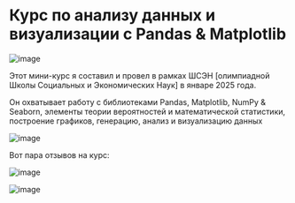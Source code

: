# Курс по анализу данных и визуализации с Pandas &amp; Matplotlib

![image](https://github.com/user-attachments/assets/21d598d8-32e9-4584-9878-7601a38a5712)

Этот мини-курс я составил и провел в рамках ШСЭН [олимпиадной Школы Социальных и Экономических Наук] в январе 2025 года.

Он охватывает работу с библиотеками Pandas, Matplotlib, NumPy &amp; Seaborn, элементы теории вероятностей и математической статистики, построение графиков, генерацию, анализ и визуализацию данных

![image](https://github.com/user-attachments/assets/fc04aee8-8e3c-4e95-abf8-87943584f839)

Вот пара отзывов на курс:

![image](https://github.com/user-attachments/assets/4ca92c64-336d-4998-ac19-58ea3b749b11)

![image](https://github.com/user-attachments/assets/1d7f853f-b6f5-404d-a044-a93620337c51)
